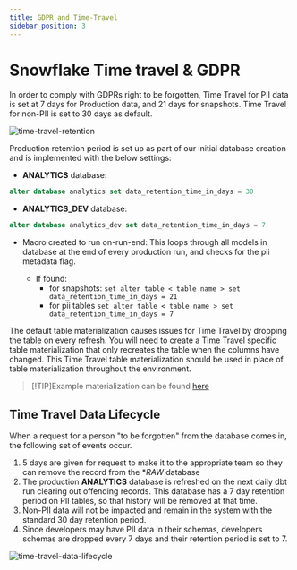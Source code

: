 ```yaml
---
title: GDPR and Time-Travel
sidebar_position: 3
---
```


# Snowflake Time travel & GDPR

In order to comply with GDPRs right to be forgotten, Time Travel for PII data is set at 7 days for Production data, and 21 days for snapshots. Time Travel for non-PII is set to 30 days as default.

![time-travel-retention](./assets/time-trvl1.png)

Production retention period is set up as part of our initial database creation and is implemented with the below settings:

- **ANALYTICS** database:
``` sql
alter database analytics set data_retention_time_in_days = 30
```

- **ANALYTICS_DEV** database:
``` sql
alter database analytics_dev set data_retention_time_in_days = 7
```


- Macro created to run on-run-end: This loops through all models in database at the end of every production run, and checks for the pii metadata flag.

  - If found:
    - for snapshots:
      `set alter table < table name > set data_retention_time_in_days = 21`
    - for pii tables
      `set alter table < table name > set data_retention_time_in_days = 7`

The default table materialization causes issues for Time Travel by dropping the table on every refresh. You will need to create a Time Travel specific table materialization that only recreates the table when the columns have changed. This Time Travel table materialization should be used in place of table materialization throughout the environment.

>[!TIP]Example materialization can be found [here](https://github.com/edx/snowflake_timetravel_table/blob/main/macros/snowflake_timetravel_table.sql)

## Time Travel Data Lifecycle

When a request for a person "to be forgotten" from the database comes in, the following set of events occur.

1. 5 days are given for request to make it to the appropriate team so they can remove the record from the **RAW* database
2. The production **ANALYTICS** database is refreshed on the next daily dbt run clearing out offending records. This database has a 7 day retention period on PII tables, so that history will be removed at that time.
3. Non-PII data will not be impacted and remain in the system with the standard 30 day retention period.
4. Since developers may have PII data in their schemas, developers schemas are dropped every 7 days and their retention period is set to 7.

![time-travel-data-lifecycle](./assets/time-trvl2.png)
